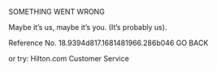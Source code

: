 SOMETHING WENT WRONG

Maybe it’s us, maybe it’s you.
(It’s probably us).

Reference No. 18.9394d817.1681481966.286b046
GO BACK

or try:
Hilton.com Customer Service
